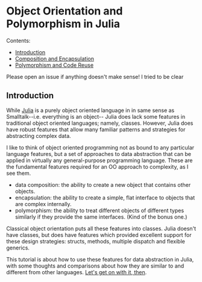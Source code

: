 # Object Orientation and Polymorphism in Julia

Contents:

- [Introduction](README.md)
- [Composition and Encapsulation](./comp-and-encap.ipynb)
- [Polymorphism and Code Reuse](./polymorphism.ipynb)

Please open an issue if anything doesn't make sense! I tried to be clear

## Introduction

While [Julia](https://julialang.org/) is a purely object oriented
language in in same sense as Smalltalk--i.e. everything is an object--
Julia does lack some features in traditional object oriented languages;
namely, classes. However, Julia does have robust features that allow
many familiar patterns and strategies for abstracting complex data.

I like to think of object oriented programming not as bound to any
particular language features, but a set of approaches to data
abstraction that can be applied in virtually any general-purpose
programming language. These are the fundamental features required for an
OO approach to complexity, as I see them.

- data composition: the ability to create a new object that contains
  other objects.
- encapsulation: the ability to create a simple, flat interface to
  objects that are complex internally.
- polymorphism: the ability to treat different objects of different
  types similarly if they provide the same interfaces. (Kind of the
  bonus one.)

Classical object orientation puts all these features into classes.
Julia doesn't have classes, but does have features which provided
excellent support for these design strategies: structs, methods,
multiple dispatch and flexible generics.

This tutorial is about how to use these features for data abstraction in
Julia, with some thoughts and comparisons about how they are similar to
and different from other languages. [Let's get on with it,
then](./comp-and-encap.ipynb).
